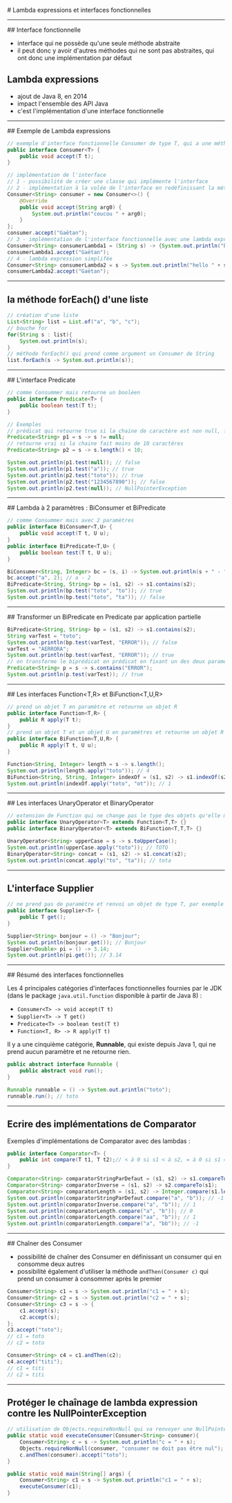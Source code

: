 # Lambda expressions et interfaces fonctionnelles

----

## Interface fonctionnelle

- interface qui ne possède qu'une seule méthode abstraite
- il peut donc y avoir d'autres méthodes qui ne sont pas abstraites, qui ont donc une implémentation par défaut

## Lambda expressions

- ajout de Java 8, en 2014
- impact l'ensemble des API Java
- c'est l'implémentation d'une interface fonctionnelle

----

## Exemple de Lambda expressions

```java
// exemple d'interface fonctionnelle Consumer de type T, qui a une méthode accept qui prend un objet de type T en paramètre qui le consomme et ne retourne rien
public interface Consumer<T> {
    public void accept(T t);
}

// implémentation de l'interface
// 1 - possibilité de créer une classe qui implémente l'interface
// 2 - implémentation à la volée de l'interface en redéfinissant la méthode
Consumer<String> consumer = new Consumer<>() {
    @Override
    public void accept(String arg0) {
        System.out.println("coucou " + arg0);
    }
};
consumer.accept("Gaëtan");
// 3 - implémentation de l'interface fonctionnelle avec une lambda expression
Consumer<String> consumerLambda1 = (String s) -> {System.out.println("bonjour " + s);};
consumerLambda1.accept("Gaëtan");
// 4 - lambda expression simplifée
Consumer<String> consumerLambda2 = s -> System.out.println("hello " + s);
consumerLambda2.accept("Gaëtan");
```

----

## la méthode forEach() d'une liste

```java
// création d'une liste
List<String> list = List.of("a", "b", "c");
// bouche for
for(String s : list){
    System.out.println(s);
}
// méthode forEach() qui prend comme argument un Consumer de String
list.forEach(s -> System.out.println(s));
```

----

## L'interface Predicate<T>

```java
// comme Consummer mais retourne un booléen
public interface Predicate<T> {
    public boolean test(T t);
}

// Exemples
// prédicat qui retourne true si la chaine de caractère est non null, false sinon
Predicate<String> p1 = s -> s != null;
// retourne vrai si la chaine fait moins de 10 caractères
Predicate<String> p2 = s -> s.length() < 10;

System.out.println(p1.test(null)); // false
System.out.println(p1.test("a")); // true
System.out.println(p2.test("toto")); // true
System.out.println(p2.test("1234567890")); // false
System.out.println(p2.test(null)); // NullPointerException
```

----

## Lambda à 2 paramètres : BiConsumer et BiPredicate

```java
// comme Consummer mais avec 2 paramètres
public interface BiConsumer<T,U> {
    public void accept(T t, U u);
}
public interface BiPredicate<T,U> {
    public boolean test(T t, U u);
}

BiConsumer<String, Integer> bc = (s, i) -> System.out.println(s + " - " + i);
bc.accept("a", 2); // a - 2
BiPredicate<String, String> bp = (s1, s2) -> s1.contains(s2);
System.out.println(bp.test("toto", "to")); // true
System.out.println(bp.test("toto", "ta")); // false
```

----

## Transformer un BiPredicate en Predicate par application partielle

```java
BiPredicate<String, String> bp = (s1, s2) -> s1.contains(s2);
String varTest = "toto";
System.out.println(bp.test(varTest, "ERROR")); // false
varTest = "AERRORA";
System.out.println(bp.test(varTest, "ERROR")); // true
// on transforme le biprédicat en prédicat en fixant un des deux paramètres : on parle d'application partielle
Predicate<String> p = s -> s.contains("ERROR");
System.out.println(p.test(varTest)); // true
```

----

## Les interfaces Function<T,R> et BiFunction<T,U,R>

```java
// prend un objet T en paramètre et retourne un objet R
public interface Function<T,R> {
    public R apply(T t);
}
// prend un objet T et un objet U en paramètres et retourne un objet R
public interface BiFunction<T,U,R> {
    public R apply(T t, U u);
}

Function<String, Integer> length = s -> s.length();
System.out.println(length.apply("toto")); // 4
BiFunction<String, String, Integer> indexOf = (s1, s2) -> s1.indexOf(s2);
System.out.println(indexOf.apply("toto", "ot")); // 1
```

----

## Les interfaces UnaryOperator<T> et BinaryOperator<T>

```java
// extension de Function qui ne change pas le type des objets qu'elle manipule
public interface UnaryOperator<T> extends Function<T,T> {}
public interface BinaryOperator<T> extends BiFunction<T,T,T> {}

UnaryOperator<String> upperCase = s -> s.toUpperCase();
System.out.println(upperCase.apply("toto")); // TOTO
BinaryOperator<String> concat = (s1, s2) -> s1.concat(s2);
System.out.println(concat.apply("to", "ta")); // tota
```

----

## L'interface Supplier

```java
// ne prend pas de paramètre et renvoi un objet de type T, par exemple un constructeur
public interface Supplier<T> {
    public T get();
}

Supplier<String> bonjour = () -> "Bonjour";
System.out.println(bonjour.get()); // Bonjour
Supplier<Double> pi = () -> 3.14;
System.out.println(pi.get()); // 3.14
```

----

## Résumé des interfaces fonctionnelles

Les 4 principales catégories d'interfaces fonctionnelles fournies par le JDK (dans le package `java.util.function` disponible à partir de Java 8) :
- `Consumer<T> -> void accept(T t)`
- `Supplier<T> -> T get()`
- `Predicate<T> -> boolean test(T t)`
- `Function<T, R> -> R apply(T t)`

Il y a une cinquième catégorie, **Runnable**, qui existe depuis Java 1, qui ne prend aucun paramètre et ne retourne rien.

```java
public abstract interface Runnable {
    public abstract void run();
}

Runnable runnable = () -> System.out.println("toto");
runnable.run(); // toto
```

----

## Ecrire des implémentations de Comparator

Exemples d'implémentations de Comparator avec des lambdas :

```java
public interface Comparator<T> {
    public int compare(T t1, T t2);// < à 0 si s1 < à s2, = à 0 si s1 = à s2, > à 0 si s1 > à s2
}

Comparator<String> comparatorStringParDefaut = (s1, s2) -> s1.compareTo(s2);
Comparator<String> comparatorInverse = (s1, s2) -> s2.compareTo(s1);
Comparator<String> comparatorLength = (s1, s2) -> Integer.compare(s1.length(), s2.length());
System.out.println(comparatorStringParDefaut.compare("a", "b")); // -1
System.out.println(comparatorInverse.compare("a", "b")); // 1
System.out.println(comparatorLength.compare("a", "b")); // 0
System.out.println(comparatorLength.compare("aa", "b")); // 1
System.out.println(comparatorLength.compare("a", "bb")); // -1
```

----

## Chaîner des Consumer

- possibilité de chaîner des Consumer en définissant un consumer qui en consomme deux autres
- possibilité également d'utiliser la méthode `andThen(Consumer c)` qui prend un consumer à consommer après le premier

```java
Consumer<String> c1 = s -> System.out.println("c1 = " + s);
Consumer<String> c2 = s -> System.out.println("c2 = " + s);
Consumer<String> c3 = s -> {
    c1.accept(s);
    c2.accept(s);
};
c3.accept("toto");
// c1 = toto
// c2 = toto

Consumer<String> c4 = c1.andThen(c2);
c4.accept("titi");
// c1 = titi
// c2 = titi
```

----

## Protéger le chaînage de lambda expression contre les NullPointerException

```java
// utilisation de Objects.requireNonNull qui va renvoyer une NullPointerException avec le message spécifié pour éviter que lorsque la méthode soit appelé avec un paramètre null, un NullPointerException surgisse dans la méthode andThen
public static void executeConsumer(Consumer<String> consumer){
    Consumer<String> c = s -> System.out.println("c = " + s);
    Objects.requireNonNull(consumer, "consumer ne doit pas être nul");
    c.andThen(consumer).accept("toto");
}

public static void main(String[] args) {
    Consumer<String> c1 = s -> System.out.println("c1 = " + s);
    executeConsumer(c1);
}
```